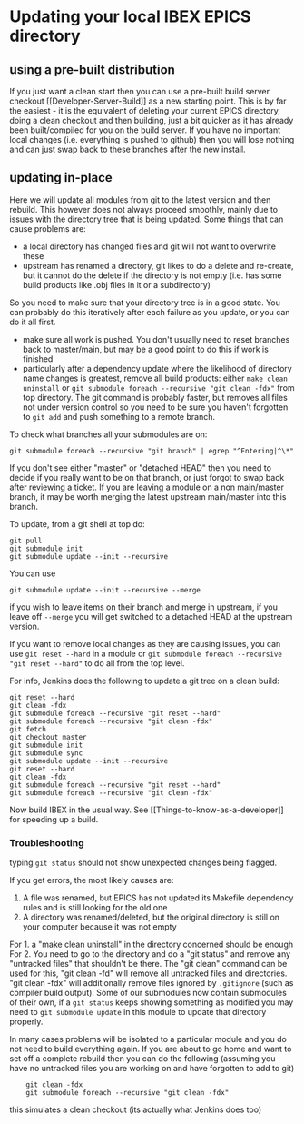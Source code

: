 # Updating your local IBEX EPICS directory

## using a pre-built distribution

If you just want a clean start then you can use a pre-built build server checkout [[Developer-Server-Build]] as a new starting point. This is by far the easiest - it is the equivalent of deleting your current EPICS directory, doing a clean checkout and then building, just a bit quicker as it has already been built/compiled for you on the build server. If you have no important local changes (i.e. everything is pushed to github) then you will lose nothing and can just swap back to these branches after the new install.

## updating in-place

Here we will update all modules from git to the latest version and then rebuild. This however does not always proceed smoothly, mainly due to issues with the directory tree that is being updated. Some things that can cause problems are:
- a local directory has changed files and git will not want to overwrite these
- upstream has renamed a directory, git likes to do a delete and re-create, but it cannot do the delete if the directory is not empty (i.e. has some build products like .obj files in it or a subdirectory)

So you need to make sure that your directory tree is in a good state. You can probably do this iteratively after each failure as you update, or you can do it all first. 
- make sure all work is pushed. You don't usually need to reset branches back to master/main, but may be a good point to do this if work is finished 
- particularly after a dependency update where the likelihood of directory name changes is greatest, remove all build products: either `make clean uninstall` or `git submodule foreach --recursive "git clean -fdx"` from top directory. The git command is probably faster, but removes all files not under version control so you need to be sure you haven't forgotten to `git add` and push something to a remote branch.   

To check what branches all your submodules are on:

`git submodule foreach --recursive "git branch" | egrep "^Entering|^\*"`

If you don't see either "master" or "detached HEAD" then you need to decide if you really want to be on that branch, or just forgot to swap back after reviewing a ticket. If you are leaving a module on a non main/master branch, it may be worth merging the latest upstream main/master into this branch. 

To update, from a git shell at top do:

    git pull
    git submodule init
    git submodule update --init --recursive

You can use

    git submodule update --init --recursive --merge

if you wish to leave items on their branch and merge in upstream, if you leave off `--merge` you will get switched to a detached HEAD at the upstream version.    

If you want to remove local changes as they are causing issues, you can use `git reset --hard` in a module or `git submodule foreach --recursive "git reset --hard"` to do all from the top level.

For info, Jenkins does the following to update a git tree on a clean build:
```
git reset --hard
git clean -fdx 
git submodule foreach --recursive "git reset --hard"
git submodule foreach --recursive "git clean -fdx"
git fetch
git checkout master
git submodule init
git submodule sync
git submodule update --init --recursive
git reset --hard
git clean -fdx
git submodule foreach --recursive "git reset --hard"
git submodule foreach --recursive "git clean -fdx"
```

Now build IBEX in the usual way. See [[Things-to-know-as-a-developer]] for speeding up a build.

### Troubleshooting

typing `git status` should not show unexpected changes being flagged.

If you get errors, the most likely causes are:
1. A file was renamed, but EPICS has not updated its Makefile dependency rules and is still looking for the old one
2. A directory was renamed/deleted, but the original directory is still on your computer because it was not empty

For 1. a "make clean uninstall" in the directory concerned should be enough
For 2. You need to go to the directory and do a "git status" and remove any "untracked files" that shouldn't be there. The "git clean" command can be used for this, "git clean -fd" will remove all untracked files and directories. "git clean -fdx" will additionally remove files ignored by `.gitignore` (such as compiler build output). Some of our submodules now contain submodules of their own, if a `git status` keeps showing something as modified you may need to `git submodule update` in this module to update that directory properly.  

In many cases problems will be isolated to a particular module and you do not need to build everything again. If you are about to go home and want to set off a complete rebuild then you can do the following (assuming you have no untracked files you are working on and have forgotten to add to git)
```
    git clean -fdx
    git submodule foreach --recursive "git clean -fdx"
```
this simulates a clean checkout (its actually what Jenkins does too) 
   